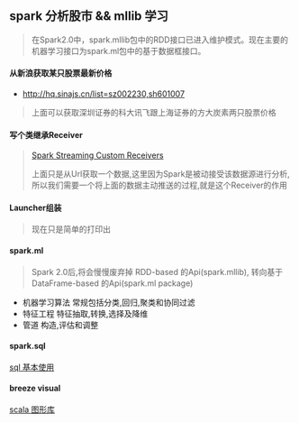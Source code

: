 ## spark 分析股市 && mllib 学习
> 在Spark2.0中，spark.mllib包中的RDD接口已进入维护模式。现在主要的机器学习接口为spark.ml包中的基于数据框接口。

#### 从新浪获取某只股票最新价格

* http://hq.sinajs.cn/list=sz002230,sh601007
> 上面可以获取深圳证券的科大讯飞跟上海证券的方大炭素两只股票价格

#### 写个类继承Receiver 
> [Spark Streaming Custom Receivers](http://spark.apache.org/docs/latest/streaming-custom-receivers.html)
>
> 上面只是从Url获取一个数据,这里因为Spark是被动接受该数据源进行分析,所以我们需要一个将上面的数据主动推送的过程,就是这个Receiver的作用

#### Launcher组装
> 现在只是简单的打印出

#### spark.ml
> Spark 2.0后,将会慢慢废弃掉 RDD-based 的Api(spark.mllib), 转向基于 DataFrame-based 的Api(spark.ml package)
* 机器学习算法 常规包括分类,回归,聚类和协同过滤
* 特征工程 特征抽取,转换,选择及降维
* 管道 构造,评估和调整

#### spark.sql
[sql 基本使用](https://github.com/bobxwang/predict-stock-in-spark/blob/master/src/main/scala/com/bob/sql/SSql.scala)

#### breeze visual
[scala 图形库](https://github.com/scalanlp/breeze/)